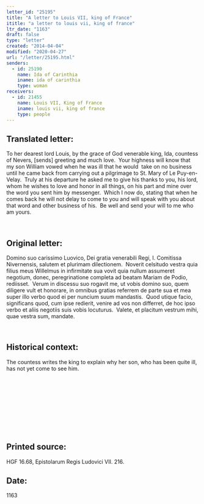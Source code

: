 ```yaml
---
letter_id: "25195"
title: "A letter to Louis VII, king of France"
ititle: "a letter to louis vii, king of france"
ltr_date: "1163"
draft: false
type: "letter"
created: "2014-04-04"
modified: "2020-04-27"
url: "/letter/25195.html"
senders:
  - id: 25190
    name: Ida of Carinthia
    iname: ida of carinthia
    type: woman
receivers:
  - id: 21455
    name: Louis VII, King of France
    iname: louis vii, king of france
    type: people
---
```

<h2> Translated letter:</h2><p>To her dearest lord Louis, by the grace of God venerable king, Ida, countess of Nevers, [sends] greeting and much love.&nbsp; Your highness will know that my son William vowed when he was ill that he would&nbsp; take on no business until he came back from carrying out a pilgrimage to St. Mary of Le Puy-en-Velay.&nbsp; Truly at his departure he asked me to give his thanks to you, his lord, whom he wishes to love and honor in all things, on his part and mine over the word you sent him by messenger.&nbsp; Which I now do, stating that when he comes back he will not delay to come to you and will speak with you about that word and other business of his.&nbsp; Be well and send your will to me who am yours.</p><p>&nbsp;</p><h2 class="mt-4"> Original letter:</h2><p>Domino suo carissimo Luovico, Dei gratia venerabili Regi, I. Comitissa Nivernensis, salutem et plurimam dilectionem.&nbsp; Noverit celsitudo vestra quia filius meus Willelmus in infirmitate sua vovit quia nullum assumeret negotium, donec, peregrinatione completa ad beatam Mariam de Podio, rediisset.&nbsp; Verum in discessu suo rogavit me, ut vobis domino suo, quem diligere vult et honorare, in omnibus gratias referrem de parte sua et mea super illo verbo quod ei per nuncium suum mandastis.&nbsp; Quod utique facio, significans quod, cum ipse redierit, venire ad vos non differret, de hoc ipso verbo et aliis negotiis suis vobis locuturus.&nbsp; Valete, et placitum vestrum mihi, quae vestra sum, mandate.</p><p>&nbsp;</p><h2 class="mt-4"> Historical context:</h2><p>The countess writes the king to explain why her son, who has been quite ill, has not yet come to see him.</p><p>&nbsp;</p><p>&nbsp;</p><p>&nbsp;</p><p>&nbsp;</p><p>&nbsp;</p><h2 class="mt-4"> Printed source:</h2><p>HGF 16.68, Epistolarum Regis Ludovici VII. 216.</p><h2 class="mt-4"> Date:</h2>1163
